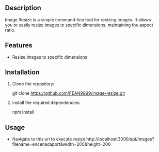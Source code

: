 ## Description

Image Resize is a simple command-line tool for resizing images. It allows you to easily resize images to specific dimensions, maintaining the aspect ratio.

## Features

- Resize images to specific dimensions

## Installation

1. Clone the repository:

   git clone https://github.com/FEAN9999/image-resize.git

2. Install the required dependencies:

   npm install

## Usage

- Navigate to this url to execute resize http://localhost:3000/api/images?filename=encenadaport&width=200&height=200
